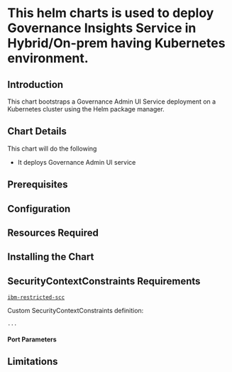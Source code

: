 # This helm charts is used to deploy Governance Insights Service in Hybrid/On-prem having Kubernetes environment.

## Introduction

This chart bootstraps a Governance Admin UI Service deployment on a Kubernetes cluster using the Helm package manager.

## Chart Details

This chart will do the following
- It deploys Governance Admin UI service

## Prerequisites

## Configuration

## Resources Required

## Installing the Chart

## SecurityContextConstraints Requirements
[`ibm-restricted-scc`](https://ibm.biz/cpkspec-scc)

Custom SecurityContextConstraints definition:
```
...
```
#### Port Parameters

## Limitations

